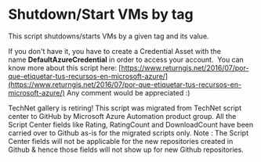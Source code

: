 ﻿Shutdown/Start VMs by tag
=========================

            

This script shutdowns/starts VMs by a given tag and its value.




If you don't have it, you have to create a Credential Asset with the name **DefaultAzureCredential** in order to access your account. 
You can know more about this script here: [https://www.returngis.net/2016/07/por-que-etiquetar-tus-recursos-en-microsoft-azure/](https://www.returngis.net/2016/07/por-que-etiquetar-tus-recursos-en-microsoft-azure/)
Any comment would be appreciated :)

        
    
TechNet gallery is retiring! This script was migrated from TechNet script center to GitHub by Microsoft Azure Automation product group. All the Script Center fields like Rating, RatingCount and DownloadCount have been carried over to Github as-is for the migrated scripts only. Note : The Script Center fields will not be applicable for the new repositories created in Github & hence those fields will not show up for new Github repositories.
